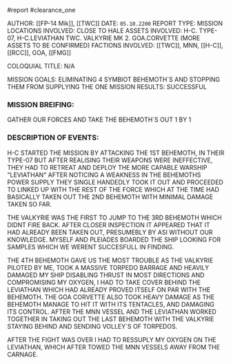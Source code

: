 #report #clearance_one 

AUTHOR: [[FP-14 Mik]], [[TWC]]
DATE: `05.10.2200`
REPORT TYPE: MISSION
LOCATIONS INVOLVED: CLOSE TO HALE
ASSETS INVOLVED: H-C. TYPE-07, H-C.LEVIATHAN    TWC. VALKYRIE MK 2.  GOA.CORVETTE  (MORE ASSETS TO BE CONFIRMED)
FACTIONS INVOLVED: [[TWC]], MNN, [[H-C]], [[RCC]], GOA, [[FMG]]

COLOQUIAL TITLE: N/A

MISSION GOALS: ELIMINATING 4 SYMBIOT BEHEMOTH´S AND STOPPING THEM FROM SUPPLYING THE ONE
MISSION RESULTS: SUCCESSFUL

### MISSION BREIFING:
GATHER OUR FORCES AND TAKE THE BEHEMOTH´S OUT 1 BY 1

### DESCRIPTION OF EVENTS:
H-C STARTED THE MISSION BY ATTACKING THE 1ST BEHEMOTH, IN THEIR TYPE-07 BUT AFTER REALISING THEIR WEAPONS WERE INEFFECTIVE, THEY HAD TO RETREAT AND DEPLOY THE MORE CAPABLE WARSHIP "LEVIATHAN" AFTER NOTICING A WEAKNESS IN THE BEHEMOTHS POWER SUPPLY THEY SINGLE HANDEDLY TOOK IT OUT AND PROCEEDED TO LINKED UP WITH THE REST OF THE FORCE WHICH AT THE TIME HAD BASICALLY TAKEN OUT THE 2ND BEHEMOTH WITH MINIMAL DAMAGE TAKEN SO FAR.

THE VALKYRIE WAS THE FIRST TO JUMP TO THE 3RD BEHEMOTH WHICH DIDNT FIRE BACK. AFTER CLOSER INSPECTION IT APPEARED THAT IT HAD ALREADY BEEN TAKEN OUT, PRESUMEBLY BY ASI WITHOUT OUR KNOWLEDGE. MYSELF AND PLEIADES BOARDED THE SHIP LOOKING FOR SAMPLES WHICH WE WERENT SUCCESFULL IN FINDING.

THE 4TH BEHEMOTH GAVE US THE MOST TROUBLE AS THE VALKYRIE PILOTED BY ME, TOOK A MASSIVE TORPEDO BARRAGE AND HEAVILY DAMAGED MY SHIP DISABLING THRUST IN MOST DIRECTIONS AND COMPROMISING MY OXYGEN, I HAD TO TAKE COVER BEHIND THE LEVIATHAN WHICH HAD ALREADY PROVED ITSELF ON PAR WITH THE BEHEMOTH. THE GOA CORVETTE ALSO TOOK HEAVY DAMAGE AS THE BEHEMOTH MANAGE TO HIT IT WITH ITS TENTACLES, AND DAMAGING ITS CONTROL. AFTER THE MNN VESSEL AND THE LEVIATHAN WORKED TOGETHER IN TAKING OUT THE LAST BEHEMOTH WITH THE VALKYRIE STAYING BEHIND AND SENDING VOLLEY´S OF TORPEDOS.

AFTER THE FIGHT WAS OVER I HAD TO RESSUPLY MY OXYGEN ON THE LEVIATHAN, WHICH AFTER TOWED THE MNN VESSELS AWAY FROM THE CARNAGE.